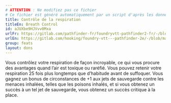 ```yaml
---
# ATTENTION : Ne modifiez pas ce fichier
# Ce fichier est généré automatiquement par un script d'après les données du module Foundry VTT officiel et de sa traduction
title: Contrôle de la respiration
titleEn: Breath Control
id: aJUXbe9HJVvv0Mxa
urlFr: https://gitlab.com/pathfinder-fr/foundryvtt-pathfinder2-fr/-/blob/master/data/feats/aJUXbe9HJVvv0Mxa.htm
urlEn: https://gitlab.com/hooking/foundry-vtt---pathfinder-2e/-/blob/master/packs/data/feats.db/breath-control.json
group: feats
layout: dons
---
```

Vous contrôlez votre respiration de façon incroyable, ce qui vous procure des avantages quand l’air est toxique ou raréfié. Vous pouvez retenir votre respiration 25 fois plus longtemps que d’habitude avant de suffoquer. Vous gagnez un bonus de circonstances de +1 aux jets de sauvegarde contre les menaces inhalées, telles que les poisons inhalés, et si vous obtenez un succès à un tel jet de sauvegarde, vous obtenez un succès critique à la place.


